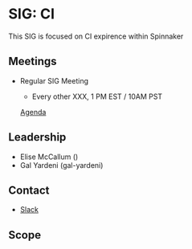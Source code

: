 # SIG: CI

This SIG is focused on CI expirence within Spinnaker 

## Meetings

* Regular SIG Meeting
  * Every other XXX, 1 PM EST / 10AM PST
  
  [Agenda]()

## Leadership

* Elise McCallum ()
* Gal Yardeni (gal-yardeni) 

## Contact

* [Slack](https://spinnakerteam.slack.com/archives/CQJP8H05P)

## Scope




